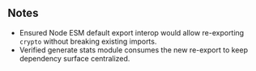## Notes

- Ensured Node ESM default export interop would allow re-exporting `crypto` without breaking existing imports.
- Verified generate stats module consumes the new re-export to keep dependency surface centralized.
